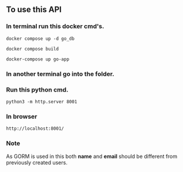 ## To use this API 

### In terminal run this docker cmd's.

```
docker compose up -d go_db
```

```
docker compose build 
```

```
docker-compose up go-app 
```

### In another terminal go into the folder.

### Run this python cmd.

```
python3 -m http.server 8001
```

### In browser 

```
http://localhost:8001/
```

### Note 

As GORM is used in this both **name** and **email** should be different from previously created users.


